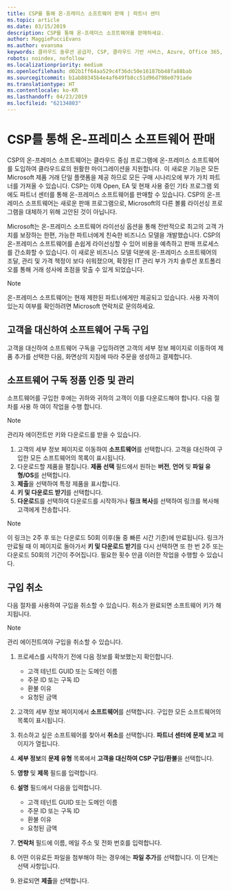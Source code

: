 ```yaml
---
title: CSP를 통해 온-프레미스 소프트웨어 판매 | 파트너 센터
ms.topic: article
ms.date: 03/15/2019
description: CSP를 통해 온-프레미스 소프트웨어를 판매하세요.
author: MaggiePucciEvans
ms.author: evansma
keywords: 클라우드 솔루션 공급자, CSP, 클라우드 기반 서비스, Azure, Office 365, Dynamics, CSP 파트너, CSP에서 판매, 직접 파트너, 직접 CSP 파트너, 간접 CSP 재판매인, 직접 CSP, 간접 CSP, 직접 모델, 간접 모델, 간접 재판매인, 간접 공급자, 공급자, 배포자, 클라우드 솔루션 공급자 프로그램
robots: noindex, nofollow
ms.localizationpriority: medium
ms.openlocfilehash: d02b1ff64aa529c4f36dc50e16187bb48fa88bab
ms.sourcegitcommit: b1ab80345b4e4af649fb8cc51d96d798e0791ade
ms.translationtype: HT
ms.contentlocale: ko-KR
ms.lasthandoff: 04/23/2019
ms.locfileid: "62134803"
---
```

# <a name="sell-on-premise-software-through-csp"></a>CSP를 통해 온-프레미스 소프트웨어 판매

CSP의 온-프레미스 소프트웨어는 클라우드 중심 프로그램에 온-프레미스 소프트웨어를 도입하여 클라우드로의 원활한 마이그레이션을 지원합니다.  이 새로운 기능은 모든 Microsoft 제품 거래 단일 플랫폼을 제공 하므로 모든 구매 시나리오에 부가 가치 파트너를 가져올 수 있습니다. CSP는 이제 Open, EA 및 현재 사용 중인 기타 프로그램 외에도 파트너 센터를 통해 온-프레미스 소프트웨어를 판매할 수 있습니다. CSP의 온-프레미스 소프트웨어는 새로운 판매 프로그램으로, Microsoft의 다른 볼륨 라이선싱 프로그램을 대체하기 위해 고안된 것이 아닙니다. 
 
Microsoft는 온-프레미스 소프트웨어 라이선싱 옵션을 통해 전반적으로 최고의 고객 가치를 보장하는 한편, 가능한 파트너에게 친숙한 비즈니스 모델을 개발했습니다. CSP의 온-프레미스 소프트웨어를 손쉽게 라이선싱할 수 있어 비용을 예측하고 판매 프로세스를 간소화할 수 있습니다. 이 새로운 비즈니스 모델 덕분에 온-프레미스 소프트웨어의 조달, 관리 및 가격 책정이 보다 쉬워졌으며, 확장된 IT 관리 부가 가치 솔루션 포트폴리오를 통해 거래 성사에 초점을 맞출 수 있게 되었습니다. 

>[!NOTE]
>온-프레미스 소프트웨어는 현재 제한된 파트너에게만 제공되고 있습니다. 사용 자격이 있는지 여부를 확인하려면 Microsoft 연락처로 문의하세요. 


## <a name="buy-software-subscriptions-on-behalf-of-customers"></a>고객을 대신하여 소프트웨어 구독 구입

고객을 대신하여 소프트웨어 구독을 구입하려면 고객의 세부 정보 페이지로 이동하여 제품 추가를 선택한 다음, 화면상의 지침에 따라 주문을 생성하고 결제합니다.

## <a name="activate-and-manage-software-subscriptions"></a>소프트웨어 구독 정품 인증 및 관리

소프트웨어를 구입한 후에는 귀하와 귀하의 고객이 이를 다운로드해야 합니다. 다음 절차를 사용 하 여이 작업을 수행 합니다. 

>[!NOTE]
>관리자 에이전트만 키와 다운로드를 받을 수 있습니다. 

1. 고객의 세부 정보 페이지로 이동하여 **소프트웨어**를 선택합니다. 고객을 대신하여 구입한 모든 소프트웨어의 목록이 표시됩니다. 
2.  다운로드할 제품을 펼칩니다. **제품 선택** 필드에서 원하는 **버전**, **언어** 및 **파일 유형/OS**를 선택합니다. 
3.  **제출**을 선택하여 특정 제품을 표시합니다. 
4.  **키 및 다운로드 받기**를 선택합니다. 
5.  **다운로드**를 선택하여 다운로드를 시작하거나 **링크 복사**를 선택하여 링크를 복사해 고객에게 전송합니다. 

>[!NOTE]
>이 링크는 2주 후 또는 다운로드 50회 이후(둘 중 빠른 시간 기준)에 만료됩니다. 링크가 만료될 때 이 페이지로 돌아가서 **키 및 다운로드 받기**를 다시 선택하면 또 한 번 2주 또는 다운로드 50회의 기간이 주어집니다. 필요한 횟수 만큼 이러한 작업을 수행할 수 있습니다. 


## <a name="cancel-a-purchase"></a>구입 취소
다음 절차를 사용하여 구입을 취소할 수 있습니다. 취소가 완료되면 소프트웨어 키가 해지됩니다. 

>[!NOTE]
>관리 에이전트여야 구입을 취소할 수 있습니다. 

1.  프로세스를 시작하기 전에 다음 정보를 확보했는지 확인합니다. 
    -   고객 테넌트 GUID 또는 도메인 이름
    -   주문 ID 또는 구독 ID
    -   환불 이유
    -   요청된 금액

2.  고객의 세부 정보 페이지에서 **소프트웨어**를 선택합니다. 구입한 모든 소프트웨어의 목록이 표시됩니다. 

3.  취소하고 싶은 소프트웨어를 찾아서 **취소**를 선택합니다. **파트너 센터에 문제 보고** 페이지가 열립니다. 

4.  **세부 정보**의 **문제 유형** 목록에서 **고객을 대신하여 CSP 구입/환불**을 선택합니다.

5.  **영향** 및 **제목** 필드를 입력합니다. 

6.  **설명** 필드에서 다음을 입력합니다. 
    -   고객 테넌트 GUID 또는 도메인 이름
    -   주문 ID 또는 구독 ID
    -   환불 이유
    -   요청된 금액

7.  **연락처** 필드에 이름, 메일 주소 및 전화 번호를 입력합니다. 

8.  어떤 이유로든 파일을 첨부해야 하는 경우에는 **파일 추가**를 선택합니다. 이 단계는 선택 사항입니다. 

9.  완료되면 **제출**을 선택합니다.